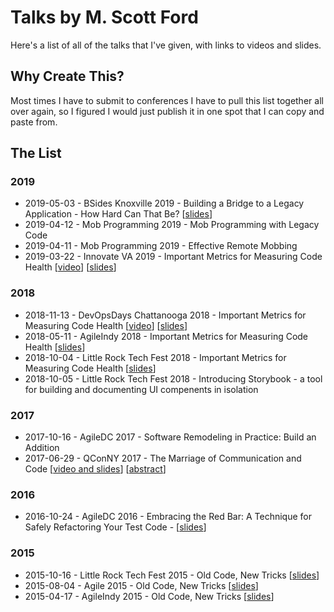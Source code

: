 # Talks by M. Scott Ford

Here's a list of all of the talks that I've given, with links to videos and slides.

## Why Create This?

Most times I have to submit to conferences I have to pull this list together all over again, so I figured I would just publish it in one spot that I can copy and paste from.

## The List

### 2019

* 2019-05-03 - BSides Knoxville 2019 - Building a Bridge to a Legacy Application - How Hard Can That Be? [[slides](https://www.slideshare.net/mscottford/building-a-bridge-to-a-legacy-application-how-hard-can-that-be)]
* 2019-04-12 - Mob Programming 2019 - Mob Programming with Legacy Code
* 2019-04-11 - Mob Programming 2019 - Effective Remote Mobbing 
* 2019-03-22 - Innovate VA 2019 - Important Metrics for Measuring Code Health [[video](https://www.youtube.com/watch?v=k2F-DHSvFmU)] [[slides](https://www.slideshare.net/mscottford/important-metrics-for-measuring-code-health%E2%80%AC)]

### 2018

* 2018-11-13 - DevOpsDays Chattanooga 2018 - Important Metrics for Measuring Code Health [[video](https://www.youtube.com/watch?v=k2F-DHSvFmU)] [[slides](https://www.slideshare.net/mscottford/important-metrics-for-measuring-code-health%E2%80%AC)]
* 2018-05-11 - AgileIndy 2018 - Important Metrics for Measuring Code Health [[slides](https://www.slideshare.net/mscottford/important-metrics-for-measuring-code-health%E2%80%AC)]
* 2018-10-04 - Little Rock Tech Fest 2018 - Important Metrics for Measuring Code Health [[slides](https://www.slideshare.net/mscottford/important-metrics-for-measuring-code-health%E2%80%AC)]
* 2018-10-05 - Little Rock Tech Fest 2018 - Introducing Storybook - a tool for building and documenting UI compenents in isolation

### 2017

* 2017-10-16 - AgileDC 2017 - Software Remodeling in Practice: Build an Addition
* 2017-06-29 - QConNY 2017 - The Marriage of Communication and Code [[video and slides](https://www.infoq.com/presentations/communication-code-marriage)] [[abstract](https://qconnewyork.com/ny2017/ny2017/presentation/marriage-communication-and-code.html)]

### 2016

* 2016-10-24 - AgileDC 2016 - Embracing the Red Bar: A Technique for Safely Refactoring Your Test Code - [[slides](https://www.slideshare.net/mscottford/embracing-the-red-bar-a-technique-for-safely-refactoring-your-test-suite)]

### 2015 

* 2015-10-16 - Little Rock Tech Fest 2015 - Old Code, New Tricks [[slides](https://www.slideshare.net/mscottford/old-code-new-tricks-75-minutes)]
* 2015-08-04 - Agile 2015 - Old Code, New Tricks [[slides](https://www.slideshare.net/mscottford/old-code-new-tricks-75-minutes)]
* 2015-04-17 - AgileIndy 2015 - Old Code, New Tricks [[slides](https://www.slideshare.net/mscottford/old-code-new-tricks-75-minutes)]
